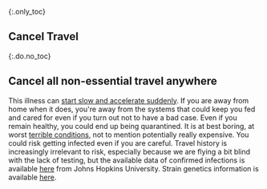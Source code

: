 {:.only_toc}
## Cancel Travel

{:.do.no_toc}
## Cancel all non-essential travel anywhere

This illness can [start slow and accelerate suddenly](https://www.nejm.org/doi/full/10.1056/NEJMoa2001191). If you are away from home when it does, you're away from the systems that could keep you fed and cared for even if you turn out not to have a bad case. Even if you remain healthy, you could end up being quarantined. It is at best boring, at worst [terrible conditions](https://twitter.com/alankilbourne2/status/1236541651692204033),
not to mention potentially really expensive. You could risk getting infected even if you are careful. Travel history is increasingly irrelevant to risk, especially because we are flying a bit blind with the lack of testing, but the available data of confirmed infections is
available [here](https://gisanddata.maps.arcgis.com/apps/opsdashboard/index.html#/bda7594740fd40299423467b48e9ecf6) from Johns Hopkins University. Strain genetics information is available [here](https://nextstrain.org/ncov?label=clade:B4&m=div).

